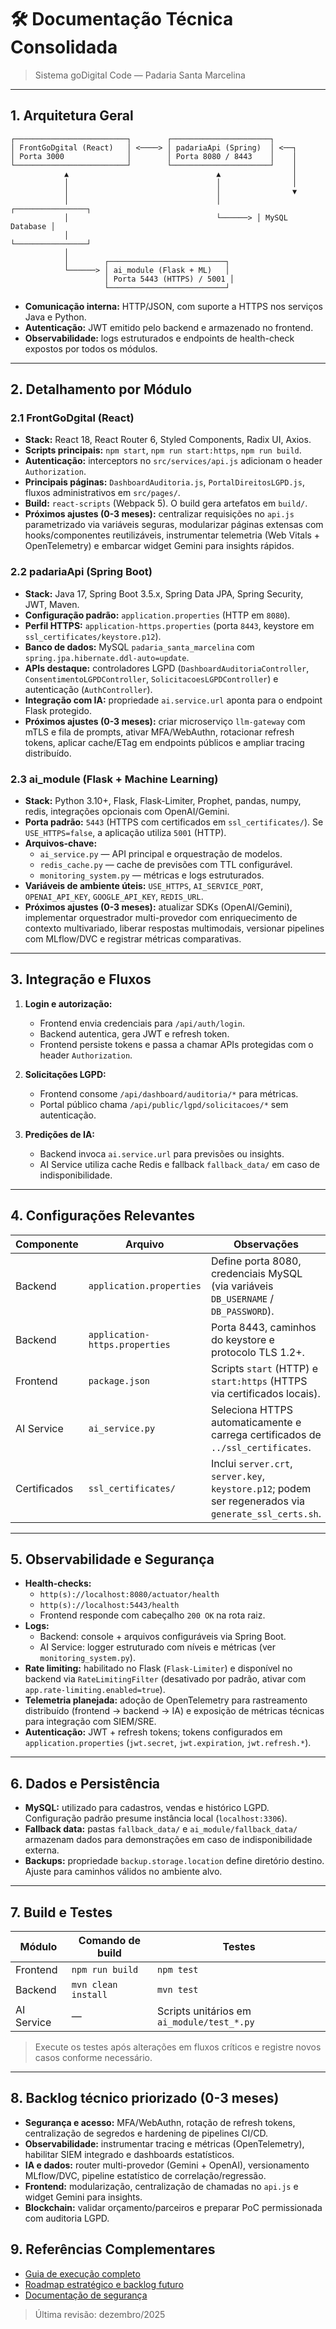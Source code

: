 # 🛠️ Documentação Técnica Consolidada
> Sistema goDigital Code — Padaria Santa Marcelina

---

## 1. Arquitetura Geral
```
┌─────────────────────────┐        ┌──────────────────────┐
│ FrontGoDgital (React)   │ <────> │ padariaApi (Spring)  │ <──┐
│ Porta 3000              │        │ Porta 8080 / 8443    │    │
└─────────────────────────┘        └──────────────────────┘    │
            ▲                                 ▲                │
            │                                 │                │
            │                                 │                ▼
            │                                 │        ┌────────────────┐
            │                                 └──────> │ MySQL Database │
            │                                          └────────────────┘
            │
            │        ┌──────────────────────────┐
            └──────> │ ai_module (Flask + ML)   │
                     │ Porta 5443 (HTTPS) / 5001 │
                     └──────────────────────────┘
```
- **Comunicação interna:** HTTP/JSON, com suporte a HTTPS nos serviços Java e Python.
- **Autenticação:** JWT emitido pelo backend e armazenado no frontend.
- **Observabilidade:** logs estruturados e endpoints de health-check expostos por todos os módulos.

---

## 2. Detalhamento por Módulo

### 2.1 FrontGoDgital (React)
- **Stack:** React 18, React Router 6, Styled Components, Radix UI, Axios.
- **Scripts principais:** `npm start`, `npm run start:https`, `npm run build`.
- **Autenticação:** interceptors no `src/services/api.js` adicionam o header `Authorization`.
- **Principais páginas:** `DashboardAuditoria.js`, `PortalDireitosLGPD.js`, fluxos administrativos em `src/pages/`.
- **Build:** `react-scripts` (Webpack 5). O build gera artefatos em `build/`.
- **Próximos ajustes (0-3 meses):** centralizar requisições no `api.js` parametrizado via variáveis seguras, modularizar páginas extensas com hooks/componentes reutilizáveis, instrumentar telemetria (Web Vitals + OpenTelemetry) e embarcar widget Gemini para insights rápidos.

### 2.2 padariaApi (Spring Boot)
- **Stack:** Java 17, Spring Boot 3.5.x, Spring Data JPA, Spring Security, JWT, Maven.
- **Configuração padrão:** `application.properties` (HTTP em `8080`).
- **Perfil HTTPS:** `application-https.properties` (porta `8443`, keystore em `ssl_certificates/keystore.p12`).
- **Banco de dados:** MySQL `padaria_santa_marcelina` com `spring.jpa.hibernate.ddl-auto=update`.
- **APIs destaque:** controladores LGPD (`DashboardAuditoriaController`, `ConsentimentoLGPDController`, `SolicitacoesLGPDController`) e autenticação (`AuthController`).
- **Integração com IA:** propriedade `ai.service.url` aponta para o endpoint Flask protegido.
- **Próximos ajustes (0-3 meses):** criar microserviço `llm-gateway` com mTLS e fila de prompts, ativar MFA/WebAuthn, rotacionar refresh tokens, aplicar cache/ETag em endpoints públicos e ampliar tracing distribuído.

### 2.3 ai_module (Flask + Machine Learning)
- **Stack:** Python 3.10+, Flask, Flask-Limiter, Prophet, pandas, numpy, redis, integrações opcionais com OpenAI/Gemini.
- **Porta padrão:** `5443` (HTTPS com certificados em `ssl_certificates/`). Se `USE_HTTPS=false`, a aplicação utiliza `5001` (HTTP).
- **Arquivos-chave:**
  - `ai_service.py` — API principal e orquestração de modelos.
  - `redis_cache.py` — cache de previsões com TTL configurável.
  - `monitoring_system.py` — métricas e logs estruturados.
- **Variáveis de ambiente úteis:** `USE_HTTPS`, `AI_SERVICE_PORT`, `OPENAI_API_KEY`, `GOOGLE_API_KEY`, `REDIS_URL`.
- **Próximos ajustes (0-3 meses):** atualizar SDKs (OpenAI/Gemini), implementar orquestrador multi-provedor com enriquecimento de contexto multivariado, liberar respostas multimodais, versionar pipelines com MLflow/DVC e registrar métricas comparativas.

---

## 3. Integração e Fluxos

1. **Login e autorização:**
   - Frontend envia credenciais para `/api/auth/login`.
   - Backend autentica, gera JWT e refresh token.
   - Frontend persiste tokens e passa a chamar APIs protegidas com o header `Authorization`.

2. **Solicitações LGPD:**
   - Frontend consome `/api/dashboard/auditoria/*` para métricas.
   - Portal público chama `/api/public/lgpd/solicitacoes/*` sem autenticação.

3. **Predições de IA:**
   - Backend invoca `ai.service.url` para previsões ou insights.
   - AI Service utiliza cache Redis e fallback `fallback_data/` em caso de indisponibilidade.

---

## 4. Configurações Relevantes

| Componente | Arquivo | Observações |
| --- | --- | --- |
| Backend | `application.properties` | Define porta 8080, credenciais MySQL (via variáveis `DB_USERNAME` / `DB_PASSWORD`). |
| Backend | `application-https.properties` | Porta 8443, caminhos do keystore e protocolo TLS 1.2+. |
| Frontend | `package.json` | Scripts `start` (HTTP) e `start:https` (HTTPS via certificados locais). |
| AI Service | `ai_service.py` | Seleciona HTTPS automaticamente e carrega certificados de `../ssl_certificates`. |
| Certificados | `ssl_certificates/` | Inclui `server.crt`, `server.key`, `keystore.p12`; podem ser regenerados via `generate_ssl_certs.sh`. |

---

## 5. Observabilidade e Segurança

- **Health-checks:**
  - `http(s)://localhost:8080/actuator/health`
  - `http(s)://localhost:5443/health`
  - Frontend responde com cabeçalho `200 OK` na rota raiz.
- **Logs:**
  - Backend: console + arquivos configuráveis via Spring Boot.
  - AI Service: logger estruturado com níveis e métricas (ver `monitoring_system.py`).
- **Rate limiting:** habilitado no Flask (`Flask-Limiter`) e disponível no backend via `RateLimitingFilter` (desativado por padrão, ativar com `app.rate-limiting.enabled=true`).
- **Telemetria planejada:** adoção de OpenTelemetry para rastreamento distribuído (frontend → backend → IA) e exposição de métricas técnicas para integração com SIEM/SRE.
- **Autenticação:** JWT + refresh tokens; tokens configurados em `application.properties` (`jwt.secret`, `jwt.expiration`, `jwt.refresh.*`).

---

## 6. Dados e Persistência

- **MySQL:** utilizado para cadastros, vendas e histórico LGPD. Configuração padrão presume instância local (`localhost:3306`).
- **Fallback data:** pastas `fallback_data/` e `ai_module/fallback_data/` armazenam dados para demonstrações em caso de indisponibilidade externa.
- **Backups:** propriedade `backup.storage.location` define diretório destino. Ajuste para caminhos válidos no ambiente alvo.

---

## 7. Build e Testes

| Módulo | Comando de build | Testes |
| --- | --- | --- |
| Frontend | `npm run build` | `npm test` |
| Backend | `mvn clean install` | `mvn test` |
| AI Service | — | Scripts unitários em `ai_module/test_*.py` |

> Execute os testes após alterações em fluxos críticos e registre novos casos conforme necessário.

---

## 8. Backlog técnico priorizado (0-3 meses)
- **Segurança e acesso:** MFA/WebAuthn, rotação de refresh tokens, centralização de segredos e hardening de pipelines CI/CD.
- **Observabilidade:** instrumentar tracing e métricas (OpenTelemetry), habilitar SIEM integrado e dashboards estatísticos.
- **IA e dados:** router multi-provedor (Gemini + OpenAI), versionamento MLflow/DVC, pipeline estatístico de correlação/regressão.
- **Frontend:** modularização, centralização de chamadas no `api.js` e widget Gemini para insights.
- **Blockchain:** validar orçamento/parceiros e preparar PoC permissionada com auditoria LGPD.

## 9. Referências Complementares
- [Guia de execução completo](../guides/GUIA_EXECUCAO_COMPLETO.md)
- [Roadmap estratégico e backlog futuro](../ROADMAP_TRANSFORMACAO_DIGITAL.md)
- [Documentação de segurança](../security/SECURITY_ALERTS_DOCUMENTATION.md)

> Última revisão: dezembro/2025
